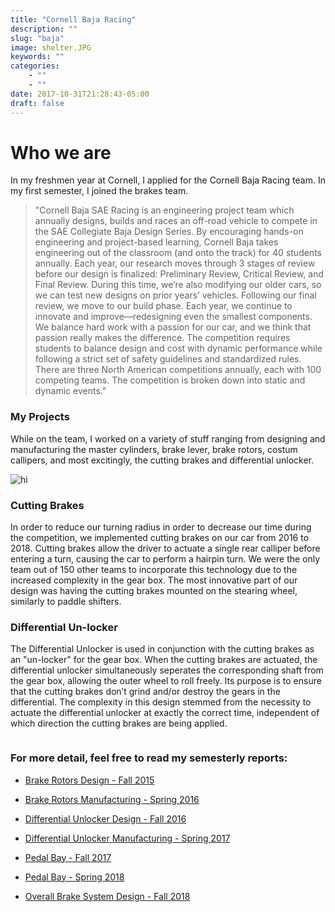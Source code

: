 ```yaml
---
title: "Cornell Baja Racing"
description: ""
slug: "baja"
image: shelter.JPG
keywords: ""
categories: 
    - ""
    - ""
date: 2017-10-31T21:28:43-05:00
draft: false
---
```

<h1 id="content">Who we are</h1>
<p>In my freshmen year at Cornell, I applied for the Cornell Baja Racing team. In my first semester, I joined the brakes team. </p>
    <blockquote>"Cornell Baja SAE Racing is an engineering project team which annually designs, builds and races an off-road vehicle to compete in the SAE Collegiate Baja Design Series. By encouraging hands-on engineering and project-based learning, Cornell Baja takes engineering out of the classroom (and onto the track) for 40 students annually. Each year, our research moves through 3 stages of review before our design is finalized: Preliminary Review, Critical Review, and Final Review. During this time, we’re also modifying our older cars, so we can test new designs on prior years’ vehicles. Following our final review, we move to our build phase. Each year, we continue to innovate and improve—redesigning even the smallest components. We balance hard work with a passion for our car, and we think that passion really makes the difference. The competition requires students to balance design and cost with dynamic performance while following a strict set of safety guidelines and standardized rules. There are three North American competitions annually, each with 100 competing teams. The competition is broken down into static and dynamic events."</blockquote>
    <div class="row">
        <div class="7u 12u$(small)">
            <h3>My Projects</h3>
            <p>While on the team, I worked on a variety of stuff ranging from designing and manufacturing the master cylinders, brake lever, brake rotors, costum callipers, and most excitingly, the cutting brakes and differential unlocker. </p>
        </div>
        <div class="5u$ 12u$(small)">
            <span class="image fit"><img src="/img/baja.jpg" alt="hi" /></span>
        </div>
        <!-- Break -->
        <div class="row">
            <div class="5u"> 
                <span class="image fit"><img src="/img/cuttB.JPG" alt="" /></span>
            </div>
            <div class="7u">
                <h3>Cutting Brakes</h3>
                <p>In order to reduce our turning radius in order to decrease our time during the competition, we implemented cutting brakes on our car from 2016 to 2018. Cutting brakes allow the driver to actuate a single rear calliper before entering a turn, causing the car to perform a hairpin turn. We were the only team out of 150 other teams to incorporate this technology due to the increased complexity in the gear box. The most innovative part of our design was having the cutting brakes mounted on the stearing wheel, similarly to paddle shifters.</p>
            </div>
        </div>      
        <div class="row">
            <div class="7u">
                <h3>Differential Un-locker</h3>
                <p>The Differential Unlocker is used in conjunction
                with the cutting brakes as an "un-locker" for the gear box. When the cutting brakes are actuated, the differential unlocker simultaneously seperates the corresponding shaft from the gear box, allowing the outer wheel to roll freely. Its purpose is to ensure that the cutting brakes don’t grind and/or destroy the gears in the differential. The complexity in this design stemmed from the necessity to actuate the differential unlocker at exactly the correct time, independent of which direction the cutting brakes are being applied.</p>
            </div>
            <div class="5u"> 
                <span class="image fit"><img src="/img/diffUnlock.JPG" alt="" /></span>
            </div>
        </div> 
        <!-- Break -->
        <h3>For more detail, feel free to read my semesterly reports:</h3>
        <div class="row">
        <ul class="actions 6u">
            <li><a href="../bajaReports/sp18.pdf" class="button special fit" target="_blank">Brake Rotors Design - Fall 2015</a></li>
        </ul>
        <ul class="actions 6u">
            <li><a href="../bajaReports/fa18.pdf" class="button special fit" target="_blank">Brake Rotors Manufacturing - Spring 2016</a></li>
        </ul>
        <ul class="actions 6u">
            <li><a href="../bajaReports/sp19.pdf" class="button special fit" target="_blank">Differential Unlocker Design - Fall 2016</a></li>
        </ul>
        <ul class="actions 6u">
            <li><a href="../bajaReports/fa19.pdf" class="button special fit" target="_blank">Differential Unlocker Manufacturing - Spring 2017</a></li>
        </ul>
        <ul class="actions 6u">
            <li><a href="../bajaReports/sp20.pdf" class="button special fit" target="_blank">Pedal Bay - Fall 2017</a></li>
        </ul> 
        <ul class="actions 6u">
            <li><a href="../bajaReports/sp20.pdf" class="button special fit" target="_blank">Pedal Bay - Spring 2018</a></li>
        </ul> 
        <ul class="actions 6u">
            <li><a href="../bajaReports/sp20.pdf" class="button special fit" target="_blank">Overall Brake System Design - Fall 2018</a></li>
        </ul>
    </div>  
           
